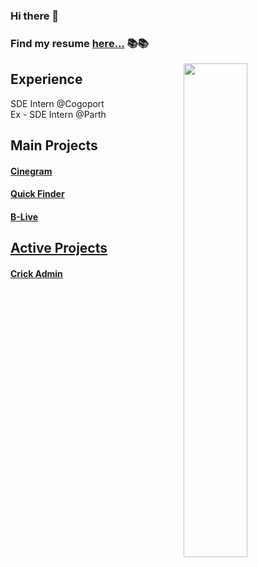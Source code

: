 ### Hi there 👋 
### Find my resume  <a href="https://drive.google.com/file/d/1ztCPmOLe-BHTaF5i7oDT0uvNiiS0GkAg/view?usp=sharing"> here...</a> 📚📚
   <span>
    <img align="right" width="45%" src="https://github-contribution-stats.vercel.app/api/?username=ankitkumar1578114">
   </span>
    <h2>
      Experience
    </h2> 
     SDE Intern @Cogoport <br/>
     Ex - SDE Intern @Parth 
    <h2>
      Main Projects
    </h2> 
    <h4> <a href="https://github.com/ankitkumar1578114/Cinegram">Cinegram </a></h4>
    <h4> <a href="https://github.com/NITP-Web-Developer/Quick-Finder-Frontend">Quick Finder</a> </h4>
    <h4> <a href="https://github.com/ankitkumar1578114/B-LIVE">B-Live</h4>

   <h2>
      Active Projects
    </h2>
   <h4> <a href="https://github.com/ankitkumar1578114/crick-admin">Crick Admin </a></h4>
</div>
